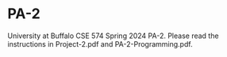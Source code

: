 # PA-2
University at Buffalo CSE 574 Spring 2024 PA-2. Please read the instructions in Project-2.pdf and PA-2-Programming.pdf.



